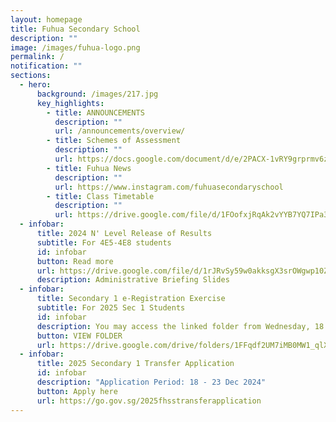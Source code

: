 ```yaml
---
layout: homepage
title: Fuhua Secondary School
description: ""
image: /images/fuhua-logo.png
permalink: /
notification: ""
sections:
  - hero:
      background: /images/217.jpg
      key_highlights:
        - title: ANNOUNCEMENTS
          description: ""
          url: /announcements/overview/
        - title: Schemes of Assessment
          description: ""
          url: https://docs.google.com/document/d/e/2PACX-1vRY9grprmv6zyYqW0hD89717TvOn5FemE6IOehli7p5PXoL6l_DSiRBj1OsOOFNQIrJdsUq-UMTTFLJ/pub
        - title: Fuhua News
          description: ""
          url: https://www.instagram.com/fuhuasecondaryschool
        - title: Class Timetable
          description: ""
          url: https://drive.google.com/file/d/1FOofxjRqAk2vYYB7YQ7IPa3qMhTg0Dtd/view?usp=sharing
  - infobar:
      title: 2024 N' Level Release of Results
      subtitle: For 4E5-4E8 students
      id: infobar
      button: Read more
      url: https://drive.google.com/file/d/1rJRvSy59w0akksgX3srOWgwp10Zm3j7L/view?usp=sharing
      description: Administrative Briefing Slides
  - infobar:
      title: Secondary 1 e-Registration Exercise
      subtitle: For 2025 Sec 1 Students
      id: infobar
      description: You may access the linked folder from Wednesday, 18 Dec 2024.
      button: VIEW FOLDER
      url: https://drive.google.com/drive/folders/1FFqdf2UM7iMB0MW1_qlXebvNVHjTaA3C?usp=sharing
  - infobar:
      title: 2025 Secondary 1 Transfer Application
      id: infobar
      description: "Application Period: 18 - 23 Dec 2024"
      button: Apply here
      url: https://go.gov.sg/2025fhsstransferapplication
---
```

